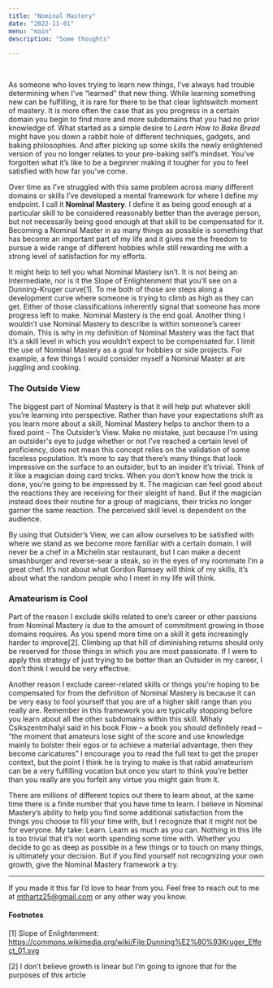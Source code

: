 ```yaml
---
title: "Nominal Mastery"
date: "2022-11-01"
menu: "main"
description: "Some thoughts"

---
```


&nbsp;

As someone who loves trying to learn new things, I’ve always had trouble determining when I’ve “learned” that new thing. While learning something new can be fulfilling, it is rare for there to be that clear lightswitch moment of mastery. It is more often the case that as you progress in a certain domain you begin to find more and more subdomains that you had no prior knowledge of. What started as a simple desire to *Learn How to Bake Bread* might have you down a rabbit hole of different techniques, gadgets, and baking philosophies. And after picking up some skills the newly enlightened version of you no longer relates to your pre-baking self’s mindset. You’ve forgotten what it’s like to be a beginner making it tougher for you to feel satisfied with how far you’ve come. 

Over time as I’ve struggled with this same problem across many different domains or skills I’ve developed a mental framework for where I define my endpoint. I call it **Nominal Mastery**. I define it as being good enough at a particular skill to be considered reasonably better than the average person, but not necessarily being good enough at that skill to be compensated for it. Becoming a Nominal Master in as many things as possible is something that has become an important part of my life and it gives me the freedom to pursue a wide range of different hobbies while still rewarding me with a strong level of satisfaction for my efforts. 

It might help to tell you what Nominal Mastery isn’t. It is not being an Intermediate, nor is it the Slope of Enlightenment that you’ll see on a Dunning-Kruger curve[1]. To me both of those are steps along a development curve where someone is trying to climb as high as they can get. Either of those classifications inherently signal that someone has more progress left to make. Nominal Mastery is the end goal. Another thing I wouldn’t use Nominal Mastery to describe is within someone’s career domain. This is why in my definition of Nominal Mastery was the fact that it’s a skill level in which you wouldn’t expect to be compensated for. I limit the use of Nominal Mastery as a goal for hobbies or side projects. For example, a few things I would consider myself a Nominal Master at are juggling and cooking. 

### The Outside View

The biggest part of Nominal Mastery is that it will help put whatever skill you’re learning into perspective.  Rather than have your expectations shift as you learn more about a skill, Nominal Mastery helps to anchor them to a fixed point – The Outsider’s View. Make no mistake, just because I’m using an outsider's eye to judge whether or not I’ve reached a certain level of proficiency, does not mean this concept relies on the validation of some faceless population. It’s more to say that there’s many things that look impressive on the surface to an outsider, but to an insider it’s trivial. Think of it like a magician doing card tricks. When you don’t know how the trick is done, you’re going to be impressed by it. The magician can feel good about the reactions they are receiving for their sleight of hand. But if the magician instead does their routine for a group of magicians, their tricks no longer garner the same reaction. The perceived skill level is dependent on the audience.  

By using that Outsider’s View, we can allow ourselves to be satisfied with where we stand as we become more familiar with a certain domain. I will never be a chef in a Michelin star restaurant, but I can make a decent smashburger and reverse-sear a steak, so in the eyes of my roommate I’m a great chef. It’s not about what Gordon Ramsey will think of my skills, it’s about what the random people who I meet in my life will think. 


### Amateurism is Cool

Part of the reason I exclude skills related to one’s career or other passions from Nominal Mastery is due to the amount of commitment growing in those domains requires. As you spend more time on a skill it gets increasingly harder to improve[2]. Climbing up that hill of diminishing returns should only be reserved for those things in which you are most passionate. If I were to apply this strategy of just trying to be better than an Outsider in my career, I don’t think I would be very effective. 

Another reason I exclude career-related skills or things you’re hoping to be compensated for from the definition of Nominal Mastery is because it can be very easy to fool yourself that you are of a higher skill range than you really are. Remember in this framework you are typically stopping before you learn about all the other subdomains within this skill. Mihaly Csikszentmihalyi said in his book Flow – a book you should definitely read – “the moment that amateurs lose sight of the score and use knowledge mainly to bolster their egos or to achieve a material advantage, then they become caricatures” I encourage you to read the full text to get the proper context, but the point I think he is trying to make is that rabid amateurism can be a very fulfilling vocation but once you start to think you’re better than you really are you forfeit any virtue you might gain from it.

There are millions of different topics out there to learn about, at the same time there is a finite number that you have time to learn. I believe in Nominal Mastery’s ability to help you find some additional satisfaction from the things you choose to fill your time with, but I recognize that it might not be for everyone. My take: Learn. Learn as much as you can. Nothing in this life is too trivial that it’s not worth spending some time with. Whether you decide to go as deep as possible in a few things or to touch on many things, is  ultimately your decision. But if you find yourself not recognizing your own growth, give the Nominal Mastery framework a try.


--- 


If you made it this far I’d love to hear from you. Feel free to reach out to me at mthartz25@gmail.com or any other way you know.


#### Footnotes
[1] Slope of Enlightenment: https://commons.wikimedia.org/wiki/File:Dunning%E2%80%93Kruger_Effect_01.svg


[2] I don’t believe growth is linear but I’m going to ignore that for the purposes of this article
